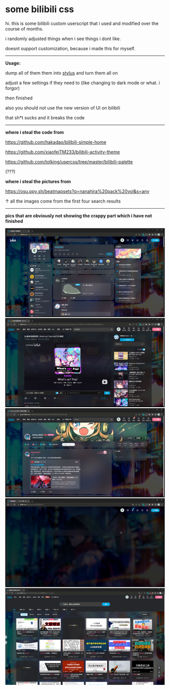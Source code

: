 # some bilibili css

hi. this is some bilibili custom userscript that i used and modified over the course of months.

i randomly adjusted things when i see things i dont like.

doesnt support customization, because i made this for myself.

---

**Usage:**

dump all of them them into [stylus](https://stylus-lang.com/) and turn them all on

adjust a few settings if they need to (like changing to dark mode or what. i forgor)

then finished

also you should not use the new version of UI on bilibili

that sh*t sucks and it breaks the code

---

**where i steal the code from**

https://github.com/hakadao/bilibili-simple-home

https://github.com/xiaofeiTM233/bilibili-activity-theme

https://github.com/tolking/usercss/tree/master/bilibili-palette

(???)

**where i steal the pictures from**

https://osu.ppy.sh/beatmapsets?q=nanahira%20pack%20vol&s=any

↑ all the images come from the first four search results

---

**pics that are obviously not showing the crappy part which i have not finished**

![](1.png)
![](2.png)
![](3.png)
![](4.png)
![](5.png)
